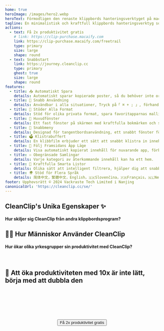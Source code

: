 ```yaml
---
home: true
heroImage: /images/hero2.webp
heroText: Förmodligen den renaste klippbords hanteringsverktyget på macOS!
tagline: En minimalistisk och kraftfull klippbords hanteringsverktyg som är skapat specifikt för Mac
actions:
  - text: Få 2x produktivitet gratis
    # link: https://clip-purchase.macaify.com
    link: https://clip-purchase.macaify.com/freetrail
    type: primary
    size: large
    shape: round
  - text: Snabbstart
    link: https://journey.cleanclip.cc
    type: primary
    ghost: true
    size: large
    shape: round
features:
  - title: 📥 Automatiskt Spara
    details: Automatiskt sparar kopierade poster, så du behöver inte oroa dig för att förlora viktig information.
  - title: 🚀 Snabb Användning
    details: Användbar i alla situationer, Tryck på「 ⌘ + ; 」, förhandsgranska med Space, och klistra in enkelt med klaviaturet.
  - title: 🌈 Stöder Alla Format
    details: Stöd för olika privata format, spara favoritapparnas mallinnehåll.
  - title: 📌 Huvudfönster
    details: Ett fast fönster på skärmen med kraftfulla bokmärken och smarta listor.
  - title: 🧲 Snabbmeny
    details: Designad för tangentbordsanvändning, ett snabbt fönster för omedelbar användning.
  - title: 🗳️ Klistrabuffert
    details: En klibbfilm erbjuder ett sätt att snabbt klistra in innehåll i ordning.
  - title: 🧲 Följ Framsidans App Läge
    details: Visa automatiskt kopierat innehåll för nuvarande app, förbättra effektiviteten i specifika scenarier.
  - title: ♾️ Obegränsade Samlingar
    details: Varje kategori av återkommande innehåll kan ha ett hem.
  - title: 🧠 Kraftfulla Smarta Listor
    details: Olika sätt att intelligent filtrera, hjälper dig att snabbt sortera och välja specifika innehåll.
  - title: 🌍 Stöd för Flera Språk
    details: 简体中文，繁體中文，English，🇸🇰Slovenčina，🇫🇷Français，🇳🇱Nederlands，🇩🇪Deutsch，🇪🇸Español，🇰🇷한국어，🇸🇦العربية，🇹🇭ไทย <a href="/se/discounts">Hjälp översättningen</a>
footer: Upphovsrätt © 2024 Vackraste Tech Limited i Nanjing
canonicalUrl: 'https://cleanclip.cc/se/'
---
```


<div class="segments">
  <TabFeatures-MainWindow class="tabfeatures"/>
  <TabFeatures-QuickMenu class="tabfeatures"/>
  <TabFeatures-PasteStack class="tabfeatures"/>

  <div class="usp">

  ## CleanClip's Unika Egenskaper ✨
  #### Hur skiljer sig CleanClip från andra klippbordsprogram?

  <usp-Usp/>

  </div>
  
  <div class="usecase">

  ## 👩‍💻 Hur Människor Använder CleanClip
  #### Hur ökar olika yrkesgrupper sin produktivitet med CleanClip?

  <usecase-UseCases/>

  </div>

  <FAQPage />
  <div class="encourage">
  </br>

  ## 🚀 Att öka produktiviteten med 10x är inte lätt, börja med att dubbla den

  </br>
  </br>

  <div style="display: flex; justify-content: center;">
    <div style="text-align: center">
      <button type="button" class="ant-btn ant-btn-primary ant-btn-round ant-btn-lg" style="margin-top: 64px">
        <!-- <a href="https://macaify.lemonsqueezy.com/checkout/buy/69bd0056-9182-4030-9aaf-bd0604db751b?embed=1&media=0&logo=0&desc=0&discount=0&enabled=114543" class="lemonsqueezy-button"> -->
        <a :href="$site.themeConfig.freeTrailUrl">
                      Få 2x produktivitet gratis
        </a>
      </button>
    </div>
  </div>

  </br>
  </br>
  </br>
  </div>

</div>

<NewFooter/>